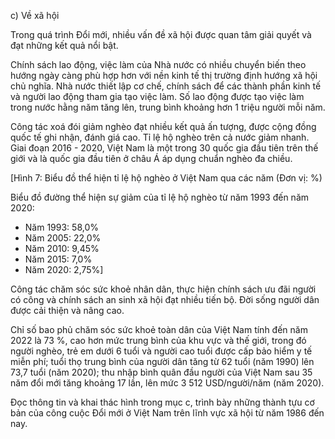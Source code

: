 c) Về xã hội

Trong quá trình Đổi mới, nhiều vấn đề xã hội được quan tâm giải quyết và đạt những kết quả nổi bật.

Chính sách lao động, việc làm của Nhà nước có nhiều chuyển biến theo hướng ngày càng phù hợp hơn với nền kinh tế thị trường định hướng xã hội chủ nghĩa. Nhà nước thiết lập cơ chế, chính sách để các thành phần kinh tế và người lao động tham gia tạo việc làm. Số lao động được tạo việc làm trong nước hằng năm tăng lên, trung bình khoảng hơn 1 triệu người mỗi năm.

Công tác xoá đói giảm nghèo đạt nhiều kết quả ấn tượng, được cộng đồng quốc tế ghi nhận, đánh giá cao. Tỉ lệ hộ nghèo trên cả nước giảm nhanh. Giai đoạn 2016 - 2020, Việt Nam là một trong 30 quốc gia đầu tiên trên thế giới và là quốc gia đầu tiên ở châu Á áp dụng chuẩn nghèo đa chiều.

[Hình 7: Biểu đồ thể hiện tỉ lệ hộ nghèo ở Việt Nam qua các năm (Đơn vị: %)

Biểu đồ đường thể hiện sự giảm của tỉ lệ hộ nghèo từ năm 1993 đến năm 2020:
- Năm 1993: 58,0%
- Năm 2005: 22,0%
- Năm 2010: 9,45%
- Năm 2015: 7,0%
- Năm 2020: 2,75%]

Công tác chăm sóc sức khoẻ nhân dân, thực hiện chính sách ưu đãi người có công và chính sách an sinh xã hội đạt nhiều tiến bộ. Đời sống người dân được cải thiện và nâng cao.

Chỉ số bao phủ chăm sóc sức khoẻ toàn dân của Việt Nam tính đến năm 2022 là 73 %, cao hơn mức trung bình của khu vực và thế giới, trong đó người nghèo, trẻ em dưới 6 tuổi và người cao tuổi được cấp bảo hiểm y tế miễn phí; tuổi thọ trung bình của người dân tăng từ 62 tuổi (năm 1990) lên 73,7 tuổi (năm 2020); thu nhập bình quân đầu người của Việt Nam sau 35 năm đổi mới tăng khoảng 17 lần, lên mức 3 512 USD/người/năm (năm 2020).

Đọc thông tin và khai thác hình trong mục c, trình bày những thành tựu cơ bản của công cuộc Đổi mới ở Việt Nam trên lĩnh vực xã hội từ năm 1986 đến nay.